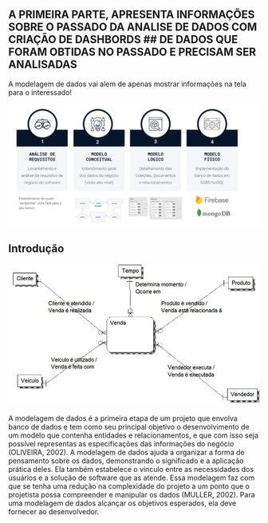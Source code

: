 ## A PRIMEIRA PARTE, APRESENTA INFORMAÇÕES SOBRE O PASSADO DA ANALISE DE DADOS COM CRIAÇÃO DE DASHBORDS ## DE DADOS QUE FORAM OBTIDAS NO PASSADO E PRECISAM SER ANALISADAS 

A modelagem de dados vai alem de apenas mostrar informações na tela para o interessado!

![Imagem01](/Parte%201/Conceito.png)



## Introdução


![Imagem02](/Parte%201/mais%20informações.jpeg)

A modelagem de dados é a primeira etapa de um projeto que envolva banco de dados e tem como seu principal objetivo o desenvolvimento de um modelo que contenha entidades e relacionamentos, e que com isso seja possível representas as especificações das informações do negócio (OLIVEIRA, 2002).
A modelagem de dados ajuda a organizar a forma de pensamento sobre os dados, demonstrando o significado e a aplicação prática deles. Ela também estabelece o vínculo entre as necessidades dos usuários e a solução de software que as atende. Essa modelagem faz com que se tenha uma redução na complexidade do projeto a um ponto que o projetista possa compreender e manipular os dados (MULLER, 2002).
Para uma modelagem de dados alcançar os objetivos esperados, ela deve fornecer ao desenvolvedor.
